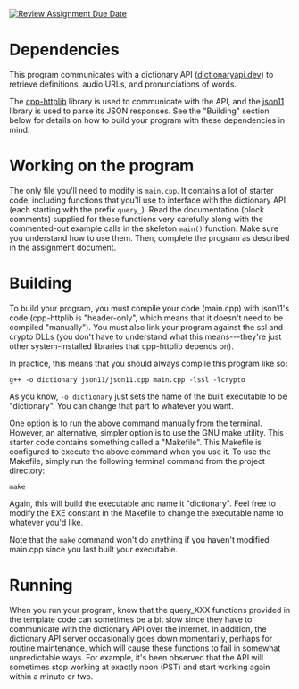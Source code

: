 [![Review Assignment Due Date](https://classroom.github.com/assets/deadline-readme-button-24ddc0f5d75046c5622901739e7c5dd533143b0c8e959d652212380cedb1ea36.svg)](https://classroom.github.com/a/oewLDyrD)
# Dependencies
This program communicates with a dictionary API ([dictionaryapi.dev](https://dictionaryapi.dev/)) to retrieve definitions, audio URLs, and pronunciations of words.

The [cpp-httplib](https://github.com/yhirose/cpp-httplib/tree/master) library is used to communicate with the API, and the [json11](https://github.com/dropbox/json11/tree/master) library is used to parse its JSON responses. See the "Building" section below for details on how to build your program with these dependencies in mind.

# Working on the program
The only file you'll need to modify is `main.cpp`. It contains a lot of starter code, including functions that you'll use to interface with the dictionary API (each starting with the prefix `query_`). Read the documentation (block comments) supplied for these functions very carefully along with the commented-out example calls in the skeleton `main()` function. Make sure you understand how to use them. Then, complete the program as described in the assignment document.

# Building
To build your program, you must compile your code (main.cpp) with json11's code (cpp-httplib is "header-only", which means that it doesn't need to be compiled "manually"). You must also link your program against the ssl and crypto DLLs (you don't have to understand what this means---they're just other system-installed libraries that cpp-httplib depends on).

In practice, this means that you should always compile this program like so:

`g++ -o dictionary json11/json11.cpp main.cpp -lssl -lcrypto`

As you know, `-o dictionary` just sets the name of the built executable to be "dictionary". You can change that part to whatever you want.

One option is to run the above command manually from the terminal. However, an alternative, simpler option is to use the GNU make utility. This starter code contains something called a "Makefile". This Makefile is configured to execute the above command when you use it. To use the Makefile, simply run the following terminal command from the project directory:

`make`

Again, this will build the executable and name it "dictionary". Feel free to modify the EXE constant in the Makefile to change the executable name to whatever you'd like.

Note that the `make` command won't do anything if you haven't modified main.cpp since you last built your executable.

# Running
When you run your program, know that the query\_XXX functions provided in the template code can sometimes be a bit slow since they have to communicate with the dictionary API over the internet. In addition, the dictionary API server occasionally goes down momentarily, perhaps for routine maintenance, which will cause these functions to fail in somewhat unpredictable ways. For example, it's been observed that the API will sometimes stop working at exactly noon (PST) and start working again within a minute or two.
